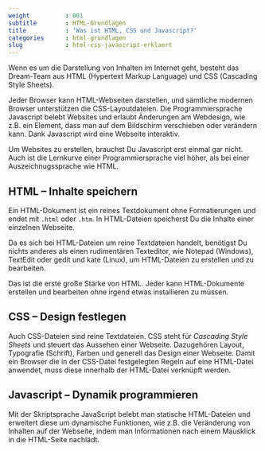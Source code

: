 ```yaml
---
weight          : 001
subtitle        : HTML-Grundlagen
title           : 'Was ist HTML, CSS und Javascript?'
categories      : html-grundlagen
slug            : html-css-javascript-erklaert
---
```

Wenn es um die Darstellung von Inhalten im Internet geht, besteht das Dream-Team aus HTML (Hypertext Markup Language) und CSS (Cascading Style Sheets).
<!-- readmore -->

Jeder Browser kann HTML-Webseiten darstellen, und sämtliche modernen Browser unterstützen die CSS-Layoutdateien. Die Programmiersprache Javascript belebt Websites und erlaubt Änderungen am Webdesign, wie z.B. ein Element, dass man auf dem Bildschirm verschieben oder verändern kann. Dank Javascript wird eine Webseite interaktiv.

Um Websites zu erstellen, brauchst Du Javascript erst einmal gar nicht. Auch ist die Lernkurve einer Programmiersprache viel höher, als bei einer Auszeichnugssprache wie HTML.

## HTML – Inhalte speichern

Ein HTML-Dokument ist ein reines Textdokument ohne Formatierungen und endet mit `.html` oder `.htm`. In HTML-Dateien speicherst Du die Inhalte einer einzelnen Webseite.

Da es sich bei HTML-Dateien um reine Textdateien handelt, benötigst Du nichts anderes als einen rudimentären Texteditor, wie Notepad (Windows), TextEdit oder gedit und kate (Linux), um HTML-Dateien zu erstellen und zu bearbeiten.

Das ist die erste große Stärke von HTML. Jeder kann HTML-Dokumente erstellen und bearbeiten ohne irgend etwas installieren zu müssen.

## CSS – Design festlegen

Auch CSS-Dateien sind reine Textdateien. CSS steht für *Cascading Style Sheets* und steuert das Aussehen einer Webseite. Dazugehören Layout, Typografie (Schrift), Farben und generell das Design einer Webseite. Damit ein Browser die in der CSS-Datei festgelegten Regeln auf eine HTML-Datei anwendet, muss diese innerhalb der HTML-Datei verknüpft werden.

## Javascript – Dynamik programmieren

Mit der Skriptsprache JavaScript belebt man statische HTML-Dateien und erweitert diese um dynamische Funktionen, wie z.B. die Veränderung von Inhalten auf der Webseite, indem man Informationen nach einem Mausklick in die HTML-Seite nachlädt.